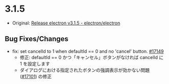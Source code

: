 # 3.1.5

* Original: [Release electron v3.1.5 - electron/electron](https://github.com/electron/electron/releases/tag/v3.1.5)

## Bug Fixes/Changes

* fix: set cancelId to 1 when defaultId == 0 and no 'cancel' button. [#17149](https://github.com/electron/electron/pull/17149)
  * 修正: defaultId == 0 かつ「キャンセル」ボタンがなければ cancelId に 1 を設定します
  * ダイアログにおける指定されたボタンの強調表示が効かない問題 ([#17101](https://github.com/electron/electron/issues/17101)) の修正
